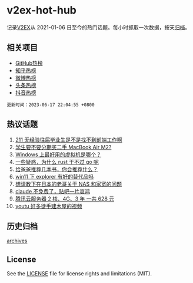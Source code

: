 # v2ex-hot-hub

 记录[V2EX](https://www.v2ex.com/)从 2021-01-06 日至今的热门话题。每小时抓取一次数据，按天[归档](archives)。
 
 ## 相关项目

- [GitHub热榜](https://github.com/lonnyzhang423/github-hot-hub)
- [知乎热榜](https://github.com/lonnyzhang423/zhihu-hot-hub)
- [微博热榜](https://github.com/lonnyzhang423/weibo-hot-hub)
- [头条热榜](https://github.com/lonnyzhang423/toutiao-hot-hub)
- [抖音热榜](https://github.com/lonnyzhang423/douyin-hot-hub)


 `更新时间：2023-06-17 22:04:55 +0800`

## 热议话题

1. [211 无经验往届毕业生是不是找不到前端工作啊](https://www.v2ex.com/t/949439)
1. [学生要不要分期买二手 MacBook Air M2?](https://www.v2ex.com/t/949510)
1. [Windows 上最好用的虚拟机是哪个？](https://www.v2ex.com/t/949474)
1. [一些疑惑，为什么 rust 干不过 go 呢](https://www.v2ex.com/t/949560)
1. [给爸爸推荐几本书，你会推荐什么？](https://www.v2ex.com/t/949446)
1. [win11 下 explorer 有好的替代品吗](https://www.v2ex.com/t/949515)
1. [想请教下在日本的老哥关于 NAS 和家宽的问题](https://www.v2ex.com/t/949445)
1. [claude 不免费了，贴吧一片哀鸿](https://www.v2ex.com/t/949535)
1. [腾讯云服务器 2 核、4G、3 年 一共 628 元](https://www.v2ex.com/t/949540)
1. [youtu 好多徒手建木屋的视频](https://www.v2ex.com/t/949541)

## 历史归档

[archives](archives)

## License

See the [LICENSE](LICENSE) file for license rights and limitations (MIT).
